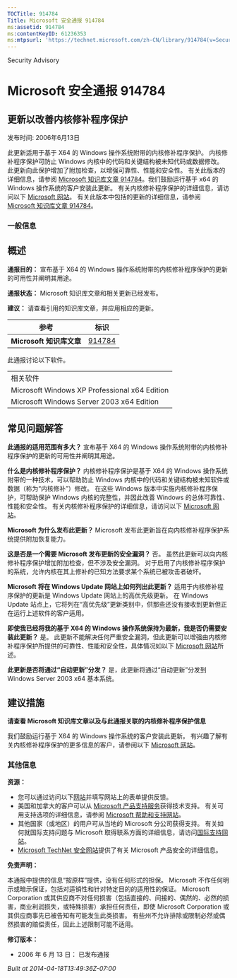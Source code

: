 ```yaml
---
TOCTitle: 914784
Title: Microsoft 安全通报 914784
ms:assetid: 914784
ms:contentKeyID: 61236353
ms:mtpsurl: 'https://technet.microsoft.com/zh-CN/library/914784(v=Security.10)'
---
```


Security Advisory

Microsoft 安全通报 914784
=========================

更新以改善内核修补程序保护
--------------------------

发布时间: 2006年6月13日

此更新适用于基于 X64 的 Windows 操作系统附带的内核修补程序保护。 内核修补程序保护可防止 Windows 内核中的代码和关键结构被未知代码或数据修改。 此更新向此保护增加了附加检查，以增强可靠性、性能和安全性。 有关此版本的详细信息，请参阅 [Microsoft 知识库文章 914784](http://support.microsoft.com/kb/891861)。我们鼓励运行基于 x64 的 Windows 操作系统的客户安装此更新。 有关内核修补程序保护的详细信息，请访问以下 [Microsoft 网站](http://www.microsoft.com/whdc/driver/kernel/64bitpatch_faq.mspx)。 有关此版本中包括的更新的详细信息，请参阅 [Microsoft 知识库文章 914784](http://support.microsoft.com/kb/891861)。

### 一般信息

概述
----

<span></span>
**通报目的：** 宣布基于 X64 的 Windows 操作系统附带的内核修补程序保护的更新的可用性并阐明其用途。

**通报状态：** Microsoft 知识库文章和相关更新已经发布。

**建议：** 请查看引用的知识库文章，并应用相应的更新。

| 参考                     | 标识                                             |
|--------------------------|--------------------------------------------------|
| **Microsoft 知识库文章** | [914784](http://support.microsoft.com/kb/891861) |

此通报讨论以下软件。

|                                               |
|-----------------------------------------------|
| 相关软件                                      |
| Microsoft Windows XP Professional x64 Edition |
| Microsoft Windows Server 2003 x64 Edition     |

常见问题解答
------------

<span></span>
**此通报的适用范围有多大？**
宣布基于 X64 的 Windows 操作系统附带的内核修补程序保护的更新的可用性并阐明其用途。

**什么是内核修补程序保护？**
内核修补程序保护是基于 X64 的 Windows 操作系统附带的一种技术，可以帮助防止 Windows 内核中的代码和关键结构被未知软件或数据（称为“内核修补”）修改。 在这些 Windows 版本中实施内核修补程序保护，可帮助保护 Windows 内核的完整性，并因此改善 Windows 的总体可靠性、性能和安全性。 有关内核修补程序保护的详细信息，请访问以下 [Microsoft 网站](http://www.microsoft.com/whdc/driver/kernel/64bitpatch_faq.mspx)。

**Microsoft 为什么发布此更新？**
Microsoft 发布此更新旨在向内核修补程序保护系统提供附加恢复能力。

**这是否是一个需要 Microsoft 发布更新的安全漏洞？**
否。 虽然此更新可以向内核修补程序保护增加附加检查，但不涉及安全漏洞。 对于启用了内核修补程序保护的系统，允许内核在其上修补的已知方法要求某个系统已被攻击者破坏。

**Microsoft 将在 Windows Update 网站上如何列出此更新？**
适用于内核修补程序保护的更新是 Windows Update 网站上的高优先级更新。 在 Windows Update 站点上，它将列在“高优先级”更新类别中，供那些还没有接收到更新但正在运行上述软件的客户适用。

**即使我已经将我的基于 X64 的 Windows 操作系统保持为最新，我是否仍需要安装此更新？**
是。 此更新不能解决任何严重安全漏洞，但此更新可以增强由内核修补程序保护所提供的可靠性、性能和安全性，具体情况如以下 [Microsoft 网站](http://www.microsoft.com/whdc/driver/kernel/64bitpatch_faq.mspx)所述。

**此更新是否将通过“自动更新”分发？**
是，此更新将通过“自动更新”分发到 Windows Server 2003 x64 基本系统。

建议措施
--------

<span></span>
**请查看 Microsoft 知识库文章以及与此通报关联的内核修补程序保护信息**

我们鼓励运行基于 X64 的 Windows 操作系统的客户安装此更新。 有兴趣了解有关内核修补程序保护的更多信息的客户，请参阅以下 [Microsoft 网站](http://www.microsoft.com/whdc/driver/kernel/64bitpatch_faq.mspx)。

### 其他信息

**资源：**

-   您可以通过访问以下[网站](https://support.microsoft.com/common/survey.aspx?scid=sw;en;1257&amp;showpage=1&amp;ws=technet&amp;sd=tech)并填写网站上的表单提供反馈。
-   美国和加拿大的客户可以从 [Microsoft 产品支持服务](http://go.microsoft.com/fwlink/?linkid=21131)获得技术支持。 有关可用支持选项的详细信息，请参阅 [Microsoft 帮助和支持网站](http://support.microsoft.com)。
-   其他国家（或地区）的用户可从当地的 Microsoft 分公司获得支持。 有关如何就国际支持问题与 Microsoft 取得联系方面的详细信息，请访问[国际支持网站](http://go.microsoft.com/fwlink/?linkid=21155)。
-   [Microsoft TechNet 安全网站](http://go.microsoft.com/fwlink/?linkid=21132)提供了有关 Microsoft 产品安全的详细信息。

**免责声明：**

本通报中提供的信息“按原样”提供，没有任何形式的担保。 Microsoft 不作任何明示或暗示保证，包括对适销性和针对特定目的的适用性的保证。 Microsoft Corporation 或其供应商不对任何损害（包括直接的、间接的、偶然的、必然的损害，商业利润损失，或特殊损害）承担任何责任，即使 Microsoft Corporation 或其供应商事先已被告知有可能发生此类损害。 有些州不允许排除或限制必然或偶然损害的赔偿责任，因此上述限制可能不适用。

**修订版本：**

-   2006 年 6 月 13 日： 已发布通报

*Built at 2014-04-18T13:49:36Z-07:00*
